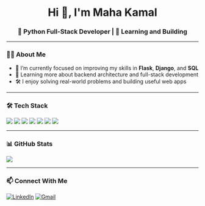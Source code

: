 <h1 align="center">Hi 👋, I'm Maha Kamal</h1>
<h3 align="center">🐍 Python Full-Stack Developer | 🌱 Learning and Building</h3>

---

### 👨‍💻 About Me

- 🔭 I’m currently focused on improving my skills in **Flask**, **Django**, and **SQL**
- 🌱 Learning more about backend architecture and full-stack development
- 🛠 I enjoy solving real-world problems and building useful web apps

---

### 🛠️ Tech Stack

<p align="left">
  <img src="https://img.shields.io/badge/Python-3776AB?style=for-the-badge&logo=python&logoColor=white"/>
  <img src="https://img.shields.io/badge/Django-092E20?style=for-the-badge&logo=django&logoColor=white"/>
  <img src="https://img.shields.io/badge/Flask-000000?style=for-the-badge&logo=flask&logoColor=white"/>
  <img src="https://img.shields.io/badge/MySQL-00758F?style=for-the-badge&logo=mysql&logoColor=white"/>
  <img src="https://img.shields.io/badge/SQLite-07405E?style=for-the-badge&logo=sqlite&logoColor=white"/>
  <img src="https://img.shields.io/badge/HTML5-E34F26?style=for-the-badge&logo=html5&logoColor=white"/>
  <img src="https://img.shields.io/badge/CSS3-1572B6?style=for-the-badge&logo=css3&logoColor=white"/>
</p>

---

### 📊 GitHub Stats

<p>
  <img src="https://github-readme-stats.vercel.app/api?username=mahakamal-e&show_icons=true&theme=gruvbox" />
</p>

---

### 📫 Connect With Me

[![LinkedIn](https://img.shields.io/badge/LinkedIn-blue?style=for-the-badge&logo=linkedin)](https://linkedin.com/in/maha-kamal-el)
[![Gmail](https://img.shields.io/badge/Gmail-red?style=for-the-badge&logo=gmail)](mailto:mahakamal09@gmail.com)

